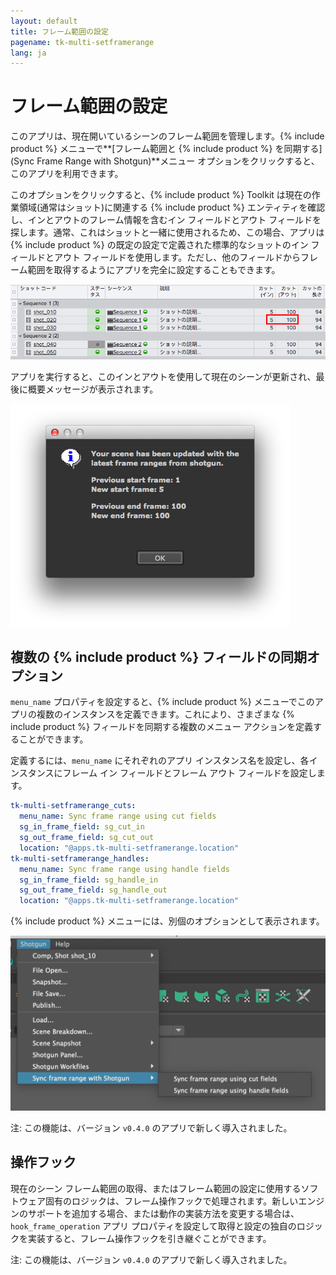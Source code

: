 ```yaml
---
layout: default
title: フレーム範囲の設定
pagename: tk-multi-setframerange
lang: ja
---
```


# フレーム範囲の設定

このアプリは、現在開いているシーンのフレーム範囲を管理します。{% include product %} メニューで**[フレーム範囲と {% include product %} を同期する] (Sync Frame Range with Shotgun)**メニュー オプションをクリックすると、このアプリを利用できます。

このオプションをクリックすると、{% include product %} Toolkit は現在の作業領域(通常はショット)に関連する {% include product %} エンティティを確認し、インとアウトのフレーム情報を含むイン フィールドとアウト フィールドを探します。通常、これはショットと一緒に使用されるため、この場合、アプリは {% include product %} の既定の設定で定義された標準的なショットのイン フィールドとアウト フィールドを使用します。ただし、他のフィールドからフレーム範囲を取得するようにアプリを完全に設定することもできます。

![{% include product %}](../images/apps/multi-setframerange-shotgun.png)

アプリを実行すると、このインとアウトを使用して現在のシーンが更新され、最後に概要メッセージが表示されます。

![Nuke](../images/apps/multi-setframerange-nuke.png)

## 複数の {% include product %} フィールドの同期オプション

`menu_name` プロパティを設定すると、{% include product %} メニューでこのアプリの複数のインスタンスを定義できます。これにより、さまざまな {% include product %} フィールドを同期する複数のメニュー アクションを定義することができます。

定義するには、`menu_name` にそれぞれのアプリ インスタンス名を設定し、各インスタンスにフレーム イン フィールドとフレーム アウト フィールドを設定します。

```yaml
tk-multi-setframerange_cuts:
  menu_name: Sync frame range using cut fields
  sg_in_frame_field: sg_cut_in
  sg_out_frame_field: sg_cut_out
  location: "@apps.tk-multi-setframerange.location"
tk-multi-setframerange_handles:
  menu_name: Sync frame range using handle fields
  sg_in_frame_field: sg_handle_in
  sg_out_frame_field: sg_handle_out
  location: "@apps.tk-multi-setframerange.location"
```
{% include product %} メニューには、別個のオプションとして表示されます。

![複数インスタンス](../images/apps/multi-setframerange-multiple_instances.png)

注: この機能は、バージョン `v0.4.0` のアプリで新しく導入されました。

## 操作フック

現在のシーン フレーム範囲の取得、またはフレーム範囲の設定に使用するソフトウェア固有のロジックは、フレーム操作フックで処理されます。新しいエンジンのサポートを追加する場合、または動作の実装方法を変更する場合は、`hook_frame_operation` アプリ プロパティを設定して取得と設定の独自のロジックを実装すると、フレーム操作フックを引き継ぐことができます。

注: この機能は、バージョン `v0.4.0` のアプリで新しく導入されました。